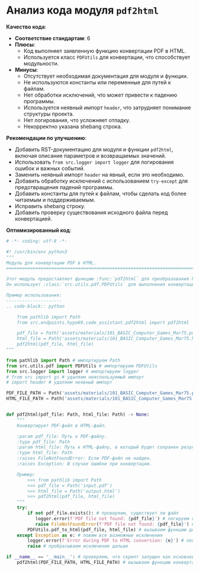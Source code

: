 # Анализ кода модуля `pdf2html`

**Качество кода**:
- **Соответствие стандартам**: 6
- **Плюсы**:
    - Код выполняет заявленную функцию конвертации PDF в HTML.
    - Используется класс `PDFUtils` для конвертации, что способствует модульности.
- **Минусы**:
    - Отсутствует необходимая документация для модуля и функции.
    - Не используются константы или переменные для путей к файлам.
    - Нет обработки исключений, что может привести к падению программы.
    - Используется неявный импорт `header`, что затрудняет понимание структуры проекта.
    - Нет логирования, что усложняет отладку.
    - Некорректно указана shebang строка.

**Рекомендации по улучшению**:

- Добавить RST-документацию для модуля и функции `pdf2html`, включая описание параметров и возвращаемых значений.
- Использовать `from src.logger import logger` для логирования ошибок и важных событий.
- Заменить неявный импорт `header` на явный, если это необходимо.
- Добавить обработку исключений с использованием `try-except` для предотвращения падений программы.
- Добавить константы для путей к файлам, чтобы сделать код более читаемым и поддерживаемым.
- Исправить shebang строку.
- Добавить проверку существования исходного файла перед конвертацией.

**Оптимизированный код**:

```python
# -*- coding: utf-8 -*-

#! /usr/bin/env python3
"""
Модуль для конвертации PDF в HTML.
=========================================================================================

Этот модуль предоставляет функцию :func:`pdf2html` для преобразования PDF-файлов в HTML-формат.
Он использует :class:`src.utils.pdf.PDFUtils` для выполнения конвертации.

Пример использования:
---------------------
.. code-block:: python

    from pathlib import Path
    from src.endpoints.hypo69.code_assistant.pdf2html import pdf2html

    pdf_file = Path('assets/materials/101_BASIC_Computer_Games_Mar75.pdf')
    html_file = Path('assets/materials/101_BASIC_Computer_Games_Mar75.html')
    pdf2html(pdf_file, html_file)
"""

from pathlib import Path # импортируем Path
from src.utils.pdf import PDFUtils # импортируем PDFUtils
from src.logger import logger # импортируем logger
# from src import gs # удаляем неиспользуемый импорт
# import header # удаляем неявный импорт

PDF_FILE_PATH = Path('assets/materials/101_BASIC_Computer_Games_Mar75.pdf') # добавляем константу для пути к pdf файлу
HTML_FILE_PATH = Path('assets/materials/101_BASIC_Computer_Games_Mar75.html') # добавляем константу для пути к html файлу


def pdf2html(pdf_file: Path, html_file: Path) -> None:
    """
    Конвертирует PDF-файл в HTML-файл.

    :param pdf_file: Путь к PDF-файлу.
    :type pdf_file: Path
    :param html_file: Путь к HTML-файлу, в который будет сохранен результат конвертации.
    :type html_file: Path
    :raises FileNotFoundError: Если PDF-файл не найден.
    :raises Exception: В случае ошибки при конвертации.

    Пример:
        >>> from pathlib import Path
        >>> pdf_file = Path('input.pdf')
        >>> html_file = Path('output.html')
        >>> pdf2html(pdf_file, html_file)
    """
    try:
        if not pdf_file.exists(): # проверяем, существует ли файл
           logger.error(f'PDF file not found: {pdf_file}') # логируем ошибку если файл не найден
           raise FileNotFoundError(f'PDF file not found: {pdf_file}') # поднимаем исключение если файл не найден
        PDFUtils.pdf_to_html(pdf_file, html_file) # вызываем функцию для конвертации
    except Exception as e: # ловим все возможные исключения
        logger.error(f'Error during PDF to HTML conversion: {e}') # логируем ошибку если возникла ошибка
        raise # пробрасываем исключение дальше

if __name__ == '__main__': # проверяем, что скрипт запущен как основной
    pdf2html(PDF_FILE_PATH, HTML_FILE_PATH) # вызываем функцию конвертации, если скрипт запущен
```